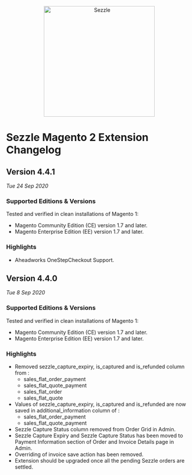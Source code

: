 <div align="center">
    <a href="https://sezzle.com">
        <img src="https://media.sezzle.com/branding/2.0/Sezzle_Logo_FullColor.svg" width="300px" alt="Sezzle" />
    </a>
</div>

# Sezzle Magento 2 Extension Changelog

## Version 4.4.1

_Tue 24 Sep 2020_

### Supported Editions & Versions

Tested and verified in clean installations of Magento 1:

- Magento Community Edition (CE) version 1.7 and later.
- Magento Enterprise Edition (EE) version 1.7 and later.

### Highlights

- Aheadworks OneStepCheckout Support.

## Version 4.4.0

_Tue 8 Sep 2020_

### Supported Editions & Versions

Tested and verified in clean installations of Magento 1:

- Magento Community Edition (CE) version 1.7 and later.
- Magento Enterprise Edition (EE) version 1.7 and later.

### Highlights

- Removed sezzle_capture_expiry, is_captured and is_refunded column from :
    - sales_flat_order_payment
    - sales_flat_quote_payment
    - sales_flat_order
    - sales_flat_quote
- Values of sezzle_capture_expiry, is_captured and is_refunded are now saved in additional_information column of :
    - sales_flat_order_payment
    - sales_flat_quote_payment
- Sezzle Capture Status column removed from Order Grid in Admin.
- Sezzle Capture Expiry and Sezzle Capture Status has been moved to Payment Information section of Order and Invoice Details page in Admin.
- Overriding of invoice save action has been removed.
- Extension should be upgraded once all the pending Sezzle orders are settled.
